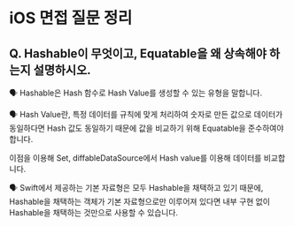 # iOS 면접 질문 정리

## Q. Hashable이 무엇이고, Equatable을 왜 상속해야 하는지 설명하시오.

🗣️ Hashable은 Hash 함수로 Hash Value를 생성할 수 있는 유형을 말합니다.

🗣️ Hash Value란, 특정 데이터를 규칙에 맞게 처리하여 숫자로 만든 값으로 데이터가 동일하다면 Hash 값도 동일하기 때문에 값을 비교하기 위해 Equatable을 준수하여야 합니다.

이점을 이용해 Set, diffableDataSource에서 Hash value를 이용해 데이터를 비교합니다.

🗣️ Swift에서 제공하는 기본 자료형은 모두 Hashable을 채택하고 있기 때문에, Hashable을 채택하는 객체가 기본 자료형으로만 이루어져 있다면 내부 구현 없이 Hashable을 채택하는 것만으로 사용할 수 있습니다.
